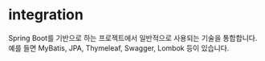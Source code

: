# integration
 Spring Boot를 기반으로 하는 프로젝트에서 일반적으로 사용되는 기술을 통합합니다. 예를 들면 MyBatis, JPA, Thymeleaf, Swagger, Lombok 등이 있습니다.
